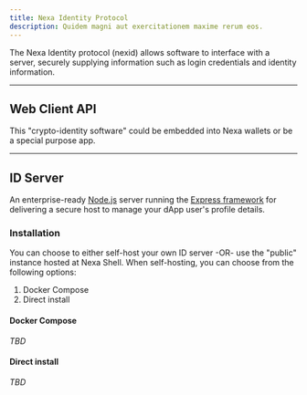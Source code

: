 ```yaml
---
title: Nexa Identity Protocol
description: Quidem magni aut exercitationem maxime rerum eos.
---
```


The Nexa Identity protocol (nexid) allows software to interface with a server, securely supplying information such as login credentials and identity information.

---

## Web Client API

This "crypto-identity software" could be embedded into Nexa wallets or be a special purpose app.

---

## ID Server

An enterprise-ready [Node.js](https://nodejs.org/) server running the [Express framework](https://expressjs.com/) for delivering a secure host to manage your dApp user's profile details.

### Installation

You can choose to either self-host your own ID server -OR- use the "public" instance hosted at Nexa Shell. When self-hosting, you can choose from the following options:

1. Docker Compose
2. Direct install

#### Docker Compose

_TBD_

#### Direct install

_TBD_

